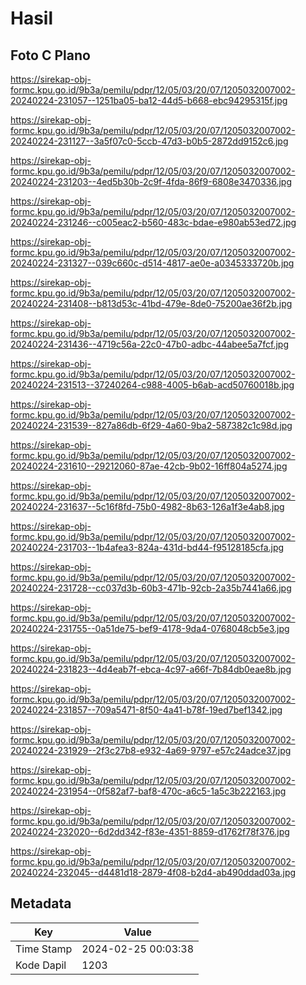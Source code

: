 # Hasil

## Foto C Plano

https://sirekap-obj-formc.kpu.go.id/9b3a/pemilu/pdpr/12/05/03/20/07/1205032007002-20240224-231057--1251ba05-ba12-44d5-b668-ebc94295315f.jpg

https://sirekap-obj-formc.kpu.go.id/9b3a/pemilu/pdpr/12/05/03/20/07/1205032007002-20240224-231127--3a5f07c0-5ccb-47d3-b0b5-2872dd9152c6.jpg

https://sirekap-obj-formc.kpu.go.id/9b3a/pemilu/pdpr/12/05/03/20/07/1205032007002-20240224-231203--4ed5b30b-2c9f-4fda-86f9-6808e3470336.jpg

https://sirekap-obj-formc.kpu.go.id/9b3a/pemilu/pdpr/12/05/03/20/07/1205032007002-20240224-231246--c005eac2-b560-483c-bdae-e980ab53ed72.jpg

https://sirekap-obj-formc.kpu.go.id/9b3a/pemilu/pdpr/12/05/03/20/07/1205032007002-20240224-231327--039c660c-d514-4817-ae0e-a0345333720b.jpg

https://sirekap-obj-formc.kpu.go.id/9b3a/pemilu/pdpr/12/05/03/20/07/1205032007002-20240224-231408--b813d53c-41bd-479e-8de0-75200ae36f2b.jpg

https://sirekap-obj-formc.kpu.go.id/9b3a/pemilu/pdpr/12/05/03/20/07/1205032007002-20240224-231436--4719c56a-22c0-47b0-adbc-44abee5a7fcf.jpg

https://sirekap-obj-formc.kpu.go.id/9b3a/pemilu/pdpr/12/05/03/20/07/1205032007002-20240224-231513--37240264-c988-4005-b6ab-acd50760018b.jpg

https://sirekap-obj-formc.kpu.go.id/9b3a/pemilu/pdpr/12/05/03/20/07/1205032007002-20240224-231539--827a86db-6f29-4a60-9ba2-587382c1c98d.jpg

https://sirekap-obj-formc.kpu.go.id/9b3a/pemilu/pdpr/12/05/03/20/07/1205032007002-20240224-231610--29212060-87ae-42cb-9b02-16ff804a5274.jpg

https://sirekap-obj-formc.kpu.go.id/9b3a/pemilu/pdpr/12/05/03/20/07/1205032007002-20240224-231637--5c16f8fd-75b0-4982-8b63-126a1f3e4ab8.jpg

https://sirekap-obj-formc.kpu.go.id/9b3a/pemilu/pdpr/12/05/03/20/07/1205032007002-20240224-231703--1b4afea3-824a-431d-bd44-f95128185cfa.jpg

https://sirekap-obj-formc.kpu.go.id/9b3a/pemilu/pdpr/12/05/03/20/07/1205032007002-20240224-231728--cc037d3b-60b3-471b-92cb-2a35b7441a66.jpg

https://sirekap-obj-formc.kpu.go.id/9b3a/pemilu/pdpr/12/05/03/20/07/1205032007002-20240224-231755--0a51de75-bef9-4178-9da4-0768048cb5e3.jpg

https://sirekap-obj-formc.kpu.go.id/9b3a/pemilu/pdpr/12/05/03/20/07/1205032007002-20240224-231823--4d4eab7f-ebca-4c97-a66f-7b84db0eae8b.jpg

https://sirekap-obj-formc.kpu.go.id/9b3a/pemilu/pdpr/12/05/03/20/07/1205032007002-20240224-231857--709a5471-8f50-4a41-b78f-19ed7bef1342.jpg

https://sirekap-obj-formc.kpu.go.id/9b3a/pemilu/pdpr/12/05/03/20/07/1205032007002-20240224-231929--2f3c27b8-e932-4a69-9797-e57c24adce37.jpg

https://sirekap-obj-formc.kpu.go.id/9b3a/pemilu/pdpr/12/05/03/20/07/1205032007002-20240224-231954--0f582af7-baf8-470c-a6c5-1a5c3b222163.jpg

https://sirekap-obj-formc.kpu.go.id/9b3a/pemilu/pdpr/12/05/03/20/07/1205032007002-20240224-232020--6d2dd342-f83e-4351-8859-d1762f78f376.jpg

https://sirekap-obj-formc.kpu.go.id/9b3a/pemilu/pdpr/12/05/03/20/07/1205032007002-20240224-232045--d4481d18-2879-4f08-b2d4-ab490ddad03a.jpg


## Metadata

| Key        | Value               |
| ---------- | ------------------- |
| Time Stamp | 2024-02-25 00:03:38 |
| Kode Dapil | 1203                |




